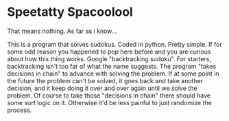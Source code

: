 # Speetatty Spacoolool
That means nothing. As far as i know...

This is a program that solves sudokus. Coded in python. Pretty simple.
If for some odd reason you happened to pop here before and you are curious about how this thing works. Google "backtracking sudoku".
For starters, backtracking isn't too far of what the name suggests. The program "takes decisions in chain" to advance with solving the problem. If at some point in the future the problem can't be solved, it goes back and take another decision, and it keep doing it over and over again until we solve the problem.
Of course to take those "decisions in chain" there should have some sort logic on it. Otherwise it'd be less painful to just randomize the process.
